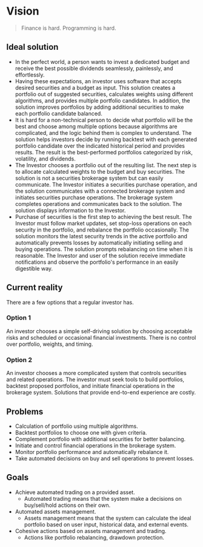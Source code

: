# Vision

> Finance is hard. Programming is hard.

## Ideal solution
- In the perfect world, a person wants to invest a dedicated budget and receive the best possible dividends seamlessly, painlessly, and effortlessly.
- Having these expectations, an investor uses software that accepts desired securities and a budget as input. This solution creates a portfolio out of suggested securities, calculates weights using different algorithms, and provides multiple portfolio candidates. In addition, the solution improves portfolios by adding additional securities to make each portfolio candidate balanced.
- It is hard for a non-technical person to decide what portfolio will be the best and choose among multiple options because algorithms are complicated, and the logic behind them is complex to understand. The solution helps investors decide by running backtest with each generated portfolio candidate over the indicated historical period and provides results. The result is the best-performed portfolios categorized by risk, volatility, and dividends.
- The Investor chooses a portfolio out of the resulting list. The next step is to allocate calculated weights to the budget and buy securities. The solution is not a securities brokerage system but can easily communicate. The Investor initiates a securities purchase operation, and the solution communicates with a connected brokerage system and initiates securities purchase operations. The brokerage system completes operations and communicates back to the solution. The solution displays information to the Investor.
- Purchase of securities is the first step to achieving the best result. The Investor must follow market updates, set stop-loss operations on each security in the portfolio, and rebalance the portfolio occasionally. The solution monitors the latest security trends in the active portfolio and automatically prevents losses by automatically initiating selling and buying operations. The solution prompts rebalancing on time when it is reasonable. The Investor and user of the solution receive immediate notifications and observe the portfolio's performance in an easily digestible way.

## Current reality
There are a few options that a regular investor has.

### Option 1
An investor chooses a simple self-driving solution by choosing acceptable risks and scheduled or occasional financial investments. There is no control over portfolio, weights, and timing.

### Option 2
An investor chooses a more complicated system that controls securities and related operations. The investor must seek tools to build portfolios, backtest proposed portfolios, and initiate financial operations in the brokerage system.
Solutions that provide end-to-end experience are costly.

## Problems
- Calculation of portfolio using multiple algorithms.
- Backtest portfolios to choose one with given criteria.
- Complement portfolio with additional securities for better balancing.
- Initiate and control financial operations in the brokerage system.
- Monitor portfolio performance and automatically rebalance it.
- Take automated decisions on buy and sell operations to prevent losses.

## Goals
- Achieve automated trading on a provided asset.
    - Automated trading means that the system make a decisions on buy/sell/hold actions on their own.
- Automated assets management.
    - Assets management means that the system can calculate the ideal portfolio based on user input, historical data, and external events.
- Cohesive actions based on assets management and trading.
    - Actions like portfolio rebalancing, drawdown protection.

